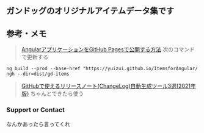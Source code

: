 ## ガンドッグのオリジナルアイテムデータ集です

## 参考・メモ
> [AngularアプリケーションをGitHub Pagesで公開する方法](https://qiita.com/kasaharu/items/29117827a1417fed50e6)
> 次のコマンドで更新する

```
ng build --prod --base-href "https://yuizui.github.io/ItemsforAngular/
ngh --dir=dist/gd-items
```

> [GitHubで使えるリリースノート(ChangeLog)自動生成ツール3選(2021年版)](https://qiita.com/__snow_rabbit__/items/f6c216432a6c02d30857)
> ちゃんとできたら使う

### Support or Contact

なんかあったら言ってくれ